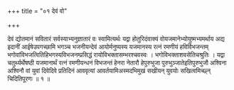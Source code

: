 +++
title = "०१ देवं वो"

+++

देवं द्योतमानं सवितारं सर्वस्याभ्यनुज्ञातारं वः स्वामित्यर्थः यद्वा होतुरिदंवाक्यं वोयजमानेभ्योयुष्मभ्यमर्थाय अद्य इदानीं आईषेउपगच्छामि भगञ्च भजनीयन्देवं आयोर्मनुष्यस्य यजमानस्य रत्नं रमणीयं हविर्विभजन्तम् भगोवांविभजत्वितिहिभगस्यविभजनम्प्रसिद्धं रायोविभक्तासम्भरश्चवस्वः । भगोविभक्ताशवसेतिचश्रुतिः । यद्वा चतुर्थ्यर्थेषष्ठी यजमानार्थं रत्नं रमणीयन्धनं विभजन्तं हेनरा नेतारौ हेपुरुभुजा पुरुभुञ्जातेइतिपुरुभुजौ अश्विना अश्विनौ वां युवां दिवेदिवे प्रतिदिनं आववृत्यां आवर्तयामिअस्मदभिमुखं सखीयन् युवयोः सखित्वमिच्छ्न् चिदितिपूरणः ॥ १ ॥